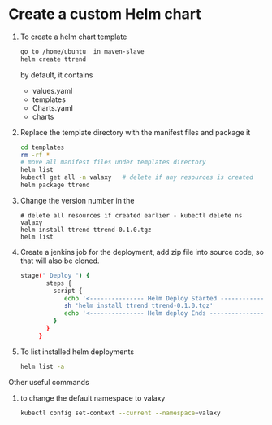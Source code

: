 # Create a custom Helm chart

1. To create a helm chart template 
   ```sh 
   go to /home/ubuntu  in maven-slave
   helm create ttrend
   ```

    by default, it contains 
    - values.yaml
    - templates
    - Charts.yaml
    - charts

2. Replace the template directory with the manifest files and package it
   ```sh
   cd templates
   rm -rf *
   # move all manifest files under templates directory
   helm list
   kubectl get all -n valaxy   # delete if any resources is created
   helm package ttrend
   ```
3. Change the version number in the 
   ```
   # delete all resources if created earlier - kubectl delete ns valaxy
   helm install ttrend ttrend-0.1.0.tgz
   helm list
   ```

4. Create a jenkins job for the deployment, add zip file into source code, so that will also be cloned.
   ```sh 
   stage(" Deploy ") {
          steps {
            script {
               echo '<--------------- Helm Deploy Started --------------->'
               sh 'helm install ttrend ttrend-0.1.0.tgz'
               echo '<--------------- Helm deploy Ends --------------->'
            }
          }
        }
   ```

5. To list installed helm deployments
   ```sh 
   helm list -a
   ```

Other useful commands
1. to change the default namespace to valaxy
   ```sh
   kubectl config set-context --current --namespace=valaxy
   ```
